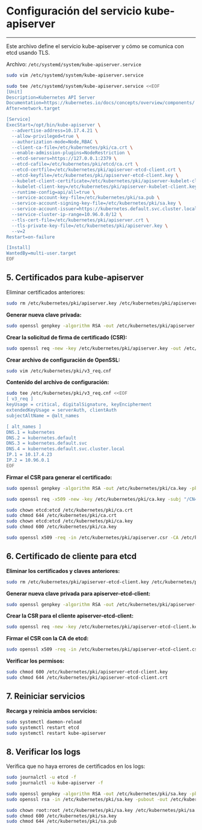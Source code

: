 # Configuración del servicio kube-apiserver

-----------------------------------------------

Este archivo define el servicio kube-apiserver y cómo se comunica con etcd usando TLS.

Archivo: `/etc/systemd/system/kube-apiserver.service`

```bash
sudo vim /etc/systemd/system/kube-apiserver.service
```

```bash
sudo tee /etc/systemd/system/kube-apiserver.service <<EOF
[Unit]
Description=Kubernetes API Server
Documentation=https://kubernetes.io/docs/concepts/overview/components/
After=network.target

[Service]
ExecStart=/opt/bin/kube-apiserver \
  --advertise-address=10.17.4.21 \
  --allow-privileged=true \
  --authorization-mode=Node,RBAC \
  --client-ca-file=/etc/kubernetes/pki/ca.crt \
  --enable-admission-plugins=NodeRestriction \
  --etcd-servers=https://127.0.0.1:2379 \
  --etcd-cafile=/etc/kubernetes/pki/etcd/ca.crt \
  --etcd-certfile=/etc/kubernetes/pki/apiserver-etcd-client.crt \
  --etcd-keyfile=/etc/kubernetes/pki/apiserver-etcd-client.key \
  --kubelet-client-certificate=/etc/kubernetes/pki/apiserver-kubelet-client.crt \
  --kubelet-client-key=/etc/kubernetes/pki/apiserver-kubelet-client.key \
  --runtime-config=api/all=true \
  --service-account-key-file=/etc/kubernetes/pki/sa.pub \
  --service-account-signing-key-file=/etc/kubernetes/pki/sa.key \
  --service-account-issuer=https://kubernetes.default.svc.cluster.local \
  --service-cluster-ip-range=10.96.0.0/12 \
  --tls-cert-file=/etc/kubernetes/pki/apiserver.crt \
  --tls-private-key-file=/etc/kubernetes/pki/apiserver.key \
  --v=2
Restart=on-failure

[Install]
WantedBy=multi-user.target
EOF
```

## 5. Certificados para kube-apiserver

Eliminar certificados anteriores:
    
```bash
sudo rm /etc/kubernetes/pki/apiserver.key /etc/kubernetes/pki/apiserver.crt /etc/kubernetes/pki/apiserver.csr
```

**Generar nueva clave privada:**

```bash
sudo openssl genpkey -algorithm RSA -out /etc/kubernetes/pki/apiserver.key -pkeyopt rsa_keygen_bits:2048
```

**Crear la solicitud de firma de certificado (CSR):**

```bash
sudo openssl req -new -key /etc/kubernetes/pki/apiserver.key -out /etc/kubernetes/pki/apiserver.csr -subj "/CN=kube-apiserver"
```

**Crear archivo de configuración de OpenSSL:**
    
```bash
sudo vim /etc/kubernetes/pki/v3_req.cnf
```

**Contenido del archivo de configuración:**


```bash
sudo tee /etc/kubernetes/pki/v3_req.cnf <<EOF
[ v3_req ]
keyUsage = critical, digitalSignature, keyEncipherment
extendedKeyUsage = serverAuth, clientAuth
subjectAltName = @alt_names

[ alt_names ]
DNS.1 = kubernetes
DNS.2 = kubernetes.default
DNS.3 = kubernetes.default.svc
DNS.4 = kubernetes.default.svc.cluster.local
IP.1 = 10.17.4.23
IP.2 = 10.96.0.1
EOF
```

**Firmar el CSR para generar el certificado:**

```bash
sudo openssl genpkey -algorithm RSA -out /etc/kubernetes/pki/ca.key -pkeyopt rsa_keygen_bits:2048
```

```bash
sudo openssl req -x509 -new -key /etc/kubernetes/pki/ca.key -subj "/CN=Kubernetes-CA" -days 3650 -out /etc/kubernetes/pki/ca.crt
```

```bash
sudo chown etcd:etcd /etc/kubernetes/pki/ca.crt
sudo chmod 644 /etc/kubernetes/pki/ca.crt
sudo chown etcd:etcd /etc/kubernetes/pki/ca.key
sudo chmod 600 /etc/kubernetes/pki/ca.key
```

```bash
sudo openssl x509 -req -in /etc/kubernetes/pki/apiserver.csr -CA /etc/kubernetes/pki/ca.crt -CAkey /etc/kubernetes/pki/ca.key -CAcreateserial -out /etc/kubernetes/pki/apiserver.crt -days 365 -extensions v3_req -extfile /etc/kubernetes/pki/v3_req.cnf
```

## 6. Certificado de cliente para etcd

**Eliminar los certificados y claves anteriores:**
    
```bash
sudo rm /etc/kubernetes/pki/apiserver-etcd-client.key /etc/kubernetes/pki/apiserver-etcd-client.crt /etc/kubernetes/pki/apiserver-etcd-client.csr
```

**Generar nueva clave privada para apiserver-etcd-client:**

```bash
sudo openssl genpkey -algorithm RSA -out /etc/kubernetes/pki/apiserver-etcd-client.key -pkeyopt rsa_keygen_bits:2048
```

**Crear la CSR para el cliente apiserver-etcd-client:**

```bash
sudo openssl req -new -key /etc/kubernetes/pki/apiserver-etcd-client.key -subj "/CN=apiserver-etcd-client" -out /etc/kubernetes/pki/apiserver-etcd-client.csr
```

**Firmar el CSR con la CA de etcd:**

```bash
sudo openssl x509 -req -in /etc/kubernetes/pki/apiserver-etcd-client.csr -CA /etc/kubernetes/pki/etcd/ca.crt -CAkey /etc/kubernetes/pki/etcd/ca.key -CAcreateserial -out /etc/kubernetes/pki/apiserver-etcd-client.crt -days 365
```



**Verificar los permisos:**

```bash
sudo chmod 600 /etc/kubernetes/pki/apiserver-etcd-client.key
sudo chmod 644 /etc/kubernetes/pki/apiserver-etcd-client.crt
```

## 7. Reiniciar servicios

**Recarga y reinicia ambos servicios:**

```bash
sudo systemctl daemon-reload
sudo systemctl restart etcd
sudo systemctl restart kube-apiserver
```


## 8. Verificar los logs

Verifica que no haya errores de certificados en los logs:

```bash
sudo journalctl -u etcd -f
sudo journalctl -u kube-apiserver -f
```

```bash
sudo openssl genpkey -algorithm RSA -out /etc/kubernetes/pki/sa.key -pkeyopt rsa_keygen_bits:2048
sudo openssl rsa -in /etc/kubernetes/pki/sa.key -pubout -out /etc/kubernetes/pki/sa.pub
```

```bash
sudo chown root:root /etc/kubernetes/pki/sa.key /etc/kubernetes/pki/sa.pub
sudo chmod 600 /etc/kubernetes/pki/sa.key
sudo chmod 644 /etc/kubernetes/pki/sa.pub
```
